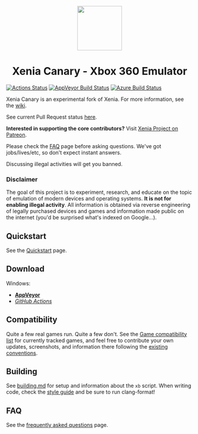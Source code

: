 <p align="center">
    <a href="https://github.com/xenia-canary/xenia-canary/tree/canary/assets/icon">
        <img height="120px" width="120px" src="https://raw.githubusercontent.com/xenia-canary/xenia-canary/canary/assets/icon/1024.png" />
    </a>
</p>
<h1 align="center">Xenia Canary - Xbox 360 Emulator</h1>

[![Actions Status](https://github.com/xenia-canary/xenia-canary/workflows/CI/badge.svg?branch=canary_new)](https://github.com/xenia-canary/xenia-canary/actions?query=branch%3Acanary_new++)
[![AppVeyor Build Status](https://ci.appveyor.com/api/projects/status/5fs0ia3031l9rbpo/branch/canary_new?svg=true)](https://ci.appveyor.com/project/chris-hawley/xenia-canary/branch/canary_new)
[![Azure Build Status](https://dev.azure.com/xenia-canary/xenia-canary/_apis/build/status/xenia-canary.xenia-canary?branchName=canary_new)](https://dev.azure.com/xenia-canary/xenia-canary/_build/latest?definitionId=1&branchName=canary_new)
<!--[![Travis Build Status](https://travis-ci.org/xenia-canary/xenia-canary.svg?branch=canary)](https://travis-ci.org/xenia-canary/xenia-canary)-->

Xenia Canary is an experimental fork of Xenia. For more information, see the
[wiki](https://github.com/xenia-canary/xenia-canary/wiki).

See current Pull Request status [here](https://github.com/xenia-canary/xenia-canary/wiki/PR-status).

**Interested in supporting the core contributors?** Visit
[Xenia Project on Patreon](https://www.patreon.com/xenia_project).

Please check the [FAQ](https://github.com/xenia-canary/xenia-canary/wiki/FAQ) page before asking questions.
We've got jobs/lives/etc, so don't expect instant answers.

Discussing illegal activities will get you banned.

### Disclaimer

The goal of this project is to experiment, research, and educate on the topic
of emulation of modern devices and operating systems. **It is not for enabling
illegal activity**. All information is obtained via reverse engineering of
legally purchased devices and games and information made public on the internet
(you'd be surprised what's indexed on Google...).

## Quickstart

See the [Quickstart](https://github.com/xenia-project/xenia/wiki/Quickstart) page.

## Download

Windows:
  * **[AppVeyor](https://ci.appveyor.com/api/projects/chris-hawley/xenia-canary/artifacts/xenia_canary.zip?branch=canary_new&job=Configuration:%20Release&pr=false)**
  * *[GitHub Actions](https://github.com/xenia-canary/xenia-canary/releases/latest/download/xenia_canary.zip)*

## Compatibility

Quite a few real games run. Quite a few don't.
See the [Game compatibility list](https://github.com/xenia-canary/game-compatibility/issues)
for currently tracked games, and feel free to contribute your own updates,
screenshots, and information there following the [existing conventions](https://github.com/xenia-canary/game-compatibility/blob/master/README.md).

## Building

See [building.md](docs/building.md) for setup and information about the
`xb` script. When writing code, check the [style guide](docs/style_guide.md)
and be sure to run clang-format!

<!--## Contributors Wanted!
<!--
Have some spare time, know advanced C++, and want to write an emulator?
Contribute! There's a ton of work that needs to be done, a lot of which
is wide open greenfield fun.
<!--
**For general rules and guidelines please see [CONTRIBUTING.md](.github/CONTRIBUTING.md).**
<!--
Fixes and optimizations are always welcome (please!), but in addition to
that there are some major work areas still untouched:
<!--
* Help work through [missing functionality/bugs in games](https://github.com/xenia-project/xenia/labels/compat)
* Add input drivers for [DualShock4 (PS4) controllers](https://github.com/xenia-project/xenia/issues/60) (or anything else)
* Skilled with Linux? A strong contributor is needed to [help with porting](https://github.com/xenia-project/xenia/labels/cross%20platform)
<!--
See more projects [good for contributors](https://github.com/xenia-project/xenia/labels/good%20first%20issue). It's a good idea to ask on Discord and check the issues page before beginning work on
something.
-->
## FAQ

See the [frequently asked questions](https://github.com/xenia-canary/xenia-canary/wiki/FAQ) page.
